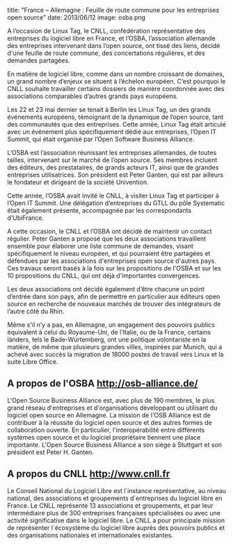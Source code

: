 title: "France – Allemagne : Feuille de route commune pour les entreprises open source"
date: 2013/06/12
image: osba.png

A l’occasion de Linux Tag, le CNLL, confédération représentative des entreprises du logiciel libre en France,  et l’OSBA, l’association allemande des entreprises intervenant dans l’open source, ont tissé des liens, décidé d'une feuille de route commune, des concertations régulières, et des demandes partagées.

En matière de logiciel libre, comme dans un nombre croissant de domaines, un grand nombre d’enjeux se situent à l’échelon européen. C’est pourquoi le CNLL souhaite travailler certains dossiers de manière coordonnée avec des associations comparables d’autres grands pays européens.

Les 22 et 23 mai dernier se tenait à Berlin les Linux Tag, un des grands événements européens, témoignant de la dynamique de l’open source, tant des communautés que des entreprises. Cette année, Linux Tag était articulé avec un événement plus spécifiquement dédié aux entreprises, l’Open IT Summit, qui était organisé par l’Open Software Business Alliance.

L’OSBA est l’association réunissant les entreprises allemandes, de toutes tailles, intervenant sur le marché de l’open source. Ses membres incluent des éditeurs, des prestataires, de grands acteurs IT, ainsi que de grandes entreprises utilisatrices. Son président est Peter Ganten, qui est par ailleurs le fondateur et dirigeant de la société Univention.

Cette année, l’OSBA avait invité le CNLL, à visiter Linux Tag et participer à l’Open IT Summit. Une délégation d’entreprises du GTLL du pôle Systematic était également présente, accompagnée par les correspondants d’UbiFrance.

A cette occasion, le CNLL et l’OSBA ont décidé de maintenir un contact régulier.  Peter Ganten a proposé que les deux associations travaillent ensemble pour élaborer une liste commune de demandes, visant spécifiquement le niveau européen, et qui pourraient être partagées et défendues par les associations d'entreprises open source d'autres pays.   Ces travaux seront basés à la fois sur les propositions de l'OSBA et sur les 10 propositions du CNLL, qui ont déjà d'importantes convergences.

Les deux associations ont décidé également d’être chacune un point d’entrée dans son pays, afin de permettre en particulier aux éditeurs open source en recherche de nouveaux marchés de trouver des intégrateurs de l’autre côté du Rhin.

Même s'il n’y a pas, en Allemagne, un engagement des pouvoirs publics équivalent à celui du Royaume-Uni, de l’Italie, ou de la France, certains länders, tels le Bade-Würtemberg, ont une politique volontariste en la matière, de même que plusieurs grandes villes, inspirées par Munich, qui a achevé avec succès la migration de 18000 postes de travail vers Linux et la suite Libre Office.

## A propos de l'OSBA <http://osb-alliance.de/>

L'Open Source Business Alliance est, avec plus de 190 membres, le plus grand réseau d'entreprises et d'organisations développant ou utilisant du logiciel open source en Allemagne.   La mission de l'OSB Alliance est de contribuer à la réussite du logiciel open source et des autres formes de collaboration ouverte.   En particulier, l'interopérabilité entre différents systèmes open source et du logiciel propriétaire tiennent une place importante.   L'Open Source Business Alliance a son siège à Stuttgart et son président est Peter H. Ganten.

## A propos du CNLL <http://www.cnll.fr>

Le Conseil National du Logiciel Libre est l´instance représentative, au niveau national, des associations et groupements d´entreprises du logiciel libre en France.  Le CNLL représente 13 associations et groupements, et par leur intermédiaire plus de 300 entreprises françaises spécialisées ou avec une activité significative dans le logiciel libre.
Le CNLL a pour principale mission de représenter l´écosystème du logiciel libre auprès des pouvoirs publics et des organisations nationales et internationales existantes.
